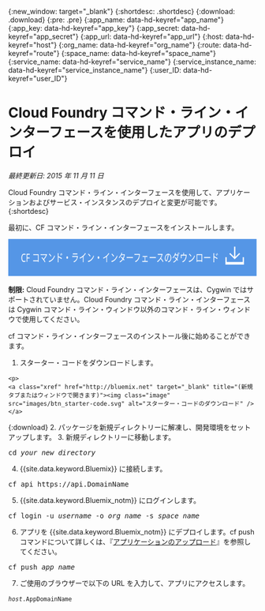 {:new_window: target="_blank"}
{:shortdesc: .shortdesc}
{:download: .download}
{:pre: .pre}
{:app_name: data-hd-keyref="app_name"}
{:app_key: data-hd-keyref="app_key"}
{:app_secret: data-hd-keyref="app_secret"}
{:app_url: data-hd-keyref="app_url"}
{:host: data-hd-keyref="host"}
{:org_name: data-hd-keyref="org_name"}
{:route: data-hd-keyref="route"}
{:space_name: data-hd-keyref="space_name"}
{:service_name: data-hd-keyref="service_name"}
{:service_instance_name: data-hd-keyref="service_instance_name"}
{:user_ID: data-hd-keyref="user_ID"}

# Cloud Foundry コマンド・ライン・インターフェースを使用したアプリのデプロイ
*最終更新日: 2015 年 11 月 11 日*

Cloud Foundry コマンド・ライン・インターフェースを使用して、アプリケーションおよびサービス・インスタンスのデプロイと変更が可能です。
{:shortdesc}

最初に、CF コマンド・ライン・インターフェースをインストールします。

<p>
<a class="xref" href="https://github.com/cloudfoundry/cli/releases" target="_blank" title="(新規タブまたはウィンドウで開きます)"><img class="image" src="images/btn_cf_commandline.svg" alt="Cloud Foundry コマンド・ライン・インターフェースのダウンロード" /> </a>
</p>

**制限:** Cloud Foundry コマンド・ライン・インターフェースは、Cygwin ではサポートされていません。Cloud Foundry コマンド・ライン・インターフェースは Cygwin コマンド・ライン・ウィンドウ以外のコマンド・ライン・ウィンドウで使用してください。

cf コマンド・ライン・インターフェースのインストール後に始めることができます。

  1. スターター・コードをダウンロードします。
  
    <p>
    <a class="xref" href="http://bluemix.net" target="_blank" title="(新規タブまたはウィンドウで開きます)"><img class="image" src="images/btn_starter-code.svg" alt="スターター・コードのダウンロード" /> </a>
  </p>
  
  {:download}
  2. パッケージを新規ディレクトリーに解凍し、開発環境をセットアップします。
  3. 新規ディレクトリーに移動します。
  
  <pre class="pre">cd <var class="keyword varname">your_new_directory</var></pre>
  
  4. {{site.data.keyword.Bluemix}} に接続します。
  
  <pre class="pre">cf api https://api.<span class="keyword" data-hd-keyref="DomainName">DomainName</span></pre>
  
  5. {{site.data.keyword.Bluemix_notm}} にログインします。
 
  <pre class="pre">cf login -u <var class="keyword varname" data-hd-keyref="user_ID">username</var> -o <var class="keyword varname" data-hd-keyref="org_name">org_name</var> -s <var class="keyword varname" data-hd-keyref="space_name">space_name</var></pre>
  
  6. アプリを {{site.data.keyword.Bluemix_notm}} にデプロイします。cf push コマンドについて詳しくは、『[アプリケーションのアップロード](upload_app.html#upload_app__push)』を参照してください。
  
  <pre class="pre">cf push <var class="keyword varname" data-hd-keyref="app_name">app_name</var></pre>
  
  7. ご使用のブラウザーで以下の URL を入力して、アプリにアクセスします。
  
  <pre class="codeblock"><code><var class="keyword varname" data-hd-keyref="host">host</var>.<span class="keyword" data-hd-keyref="APPDomain">AppDomainName</span></code></pre>
